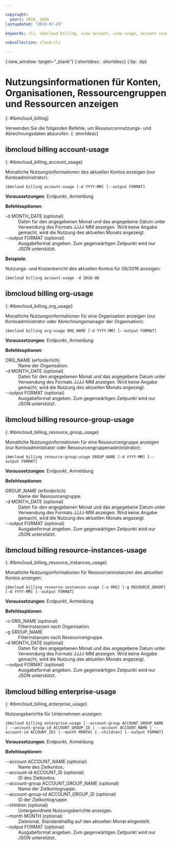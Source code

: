 ```yaml
---

copyright:
  years: 2018, 2019
lastupdated: "2019-07-29"

keywords: cli, ibmcloud billing, view account, view usage, account usage, resource groups, resources, org-usage

subcollection: cloud-cli

---
```


{:new_window: target="_blank"}
{:shortdesc: .shortdesc}
{:tip: .tip}

# Nutzungsinformationen für Konten, Organisationen, Ressourcengruppen und Ressourcen anzeigen 
{: #ibmcloud_billing}

Verwenden Sie die folgenden Befehle, um Ressourcennutzungs- und Abrechnungsdaten abzurufen.
{: shortdesc}
 
## ibmcloud billing account-usage
{: #ibmcloud_billing_account_usage}

Monatliche Nutzungsinformationen des aktuellen Kontos anzeigen (nur Kontoadministrator):
```
ibmcloud billing account-usage [-d YYYY-MM] [--output FORMAT]
```

<strong>Voraussetzungen</strong>: Endpunkt, Anmeldung

<strong>Befehlsoptionen</strong>:

<dl>
  <dt>-d MONTH_DATE (optional)</dt>
  <dd>Daten für den angegebenen Monat und das angegebene Datum unter Verwendung des Formats JJJJ-MM anzeigen. Wird keine Angabe gemacht, wird die Nutzung des aktuellen Monats angezeigt.</dd>
  <dt>--output FORMAT (optional)</dt>
  <dd>Ausgabeformat angeben. Zum gegenwärtigen Zeitpunkt wird nur JSON unterstützt.</dd>
</dl>

<strong>Beispiele</strong>:

Nutzungs- und Kostenbericht des aktuellen Kontos für 06/2016 anzeigen:
```
ibmcloud billing account-usage -d 2016-06
```

## ibmcloud billing org-usage
{: #ibmcloud_billing_org_usage}

Monatliche Nutzungsinformationen für eine Organisation anzeigen (nur Kontoadministrator oder Abrechnungsmanager der Organisation):
```
ibmcloud billing org-usage ORG_NAME [-d YYYY-MM] [--output FORMAT]
```

<strong>Voraussetzungen</strong>: Endpunkt, Anmeldung

<strong>Befehlsoptionen</strong>:

<dl>
  <dt>ORG_NAME (erforderlich)</dt>
  <dd>Name der Organisation.</dd>
  <dt>-d MONTH_DATE (optional)</dt>
  <dd>Daten für den angegebenen Monat und das angegebene Datum unter Verwendung des Formats JJJJ-MM anzeigen. Wird keine Angabe gemacht, wird die Nutzung des aktuellen Monats angezeigt.</dd>
  <dt>--output FORMAT (optional)</dt>
  <dd>Ausgabeformat angeben. Zum gegenwärtigen Zeitpunkt wird nur JSON unterstützt.</dd>
</dl>

## ibmcloud billing resource-group-usage
{: #ibmcloud_billing_resource_group_usage}

Monatliche Nutzungsinformationen für eine Ressourcengruppe anzeigen (nur Kontoadministrator oder Ressourcengruppenadministrator):
```
ibmcloud billing resource-group-usage GROUP_NAME [-d YYYY-MM] [--output FORMAT]
```

<strong>Voraussetzungen</strong>: Endpunkt, Anmeldung

<strong>Befehlsoptionen</strong>:

<dl>
  <dt>GROUP_NAME (erforderlich)</dt>
  <dd>Name der Ressourcengruppe.</dd>
  <dt>-d MONTH_DATE (optional)</dt>
  <dd>Daten für den angegebenen Monat und das angegebene Datum unter Verwendung des Formats JJJJ-MM anzeigen. Wird keine Angabe gemacht, wird die Nutzung des aktuellen Monats angezeigt.</dd>
  <dt>--output FORMAT (optional)</dt>
  <dd>Ausgabeformat angeben. Zum gegenwärtigen Zeitpunkt wird nur JSON unterstützt.</dd>
</dl>

## ibmcloud billing resource-instances-usage
{: #ibmcloud_billing_resource_instances_usage}

Monatliche Nutzungsinformationen für Ressourceninstanzen des aktuellen Kontos anzeigen:
```
ibmcloud billing resource-instances-usage [-o ORG] [-g RESOURCE_GROUP] [-d YYYY-MM] [--output FORMAT]
```

<strong>Voraussetzungen</strong>: Endpunkt, Anmeldung

<strong>Befehlsoptionen</strong>:

<dl>
  <dt>-o ORG_NAME (optional)</dt>
  <dd>Filterinstanzen nach Organisation.</dd>
  <dt>-g GROUP_NAME</dt>
  <dd>Filterinstanzen nach Ressourcengruppe.</dd>
  <dt>-d MONTH_DATE (optional)</dt>
  <dd>Daten für den angegebenen Monat und das angegebene Datum unter Verwendung des Formats JJJJ-MM anzeigen. Wird keine Angabe gemacht, wird die Nutzung des aktuellen Monats angezeigt.</dd>
  <dt>--output FORMAT (optional)</dt>
  <dd>Ausgabeformat angeben. Zum gegenwärtigen Zeitpunkt wird nur JSON unterstützt.</dd>
</dl>

## ibmcloud billing enterprise-usage
{: #ibmcloud_billing_enterprise_usage}

Nutzungsberichte für Unternehmen anzeigen:
```
ibmcloud billing enterprise-usage [--account-group ACCOUNT_GROUP_NAME | --account-group-id ACCOUNT_GROUP_ID | --account ACCOUNT_NAME | --account-id ACCOUNT_ID] [--month MONTH] [--children] [--output FORMAT]
```

<strong>Voraussetzungen</strong>: Endpunkt, Anmeldung

<strong>Befehlsoptionen</strong>:

<dl>
  <dt>--account ACCOUNT_NAME (optional)</dt>
  <dd>Name des Zielkontos.</dd>
  <dt>--account-id ACCOUNT_ID (optional)</dt>
  <dd>ID des Zielkontos.</dd>
  <dt>--account-group ACCOUNT_GROUP_NAME (optional)</dt>
  <dd>Name der Zielkontogruppe.</dd>
  <dt>--account-group-id ACCOUNT_GROUP_ID (optional)</dt>
  <dd>ID der Zielkontogruppe.</dd>
  <dt>--children (optional)</dt>
  <dd>Untergeordnete Nutzungsberichte anzeigen.</dd>
  <dt>--month MONTH (optional)</dt>
  <dd>Zielmonat. Standardmäßig auf den aktuellen Monat eingestellt.</dd>
  <dt>--output FORMAT (optional)</dt>
  <dd>Ausgabeformat angeben. Zum gegenwärtigen Zeitpunkt wird nur JSON unterstützt.</dd>
</dl>
